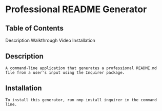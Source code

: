 # Professional README Generator

## Table of Contents
 Description 
 Walkthrough Video
 Installation 

## Description 
    A command-line application that generates a professional README.md file from a user's input using the Inquirer package.

## Installation 
    To install this generator, run nmp install inquirer in the command line. 



